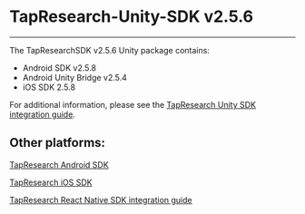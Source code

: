 # TapResearch-Unity-SDK v2.5.6
---

The TapResearchSDK v2.5.6 Unity package contains:
* Android SDK v2.5.8
* Android Unity Bridge v2.5.4
* iOS SDK 2.5.8

For additional information, please see the [TapResearch Unity SDK integration guide](https://supply-docs.tapresearch.com/docs/unity-integration).

## Other platforms:

[TapResearch Android SDK](https://supply-docs.tapresearch.com/docs/android-integration)  

[TapResearch iOS SDK](https://supply-docs.tapresearch.com/docs/ios-integration)  

[TapResearch React Native SDK integration guide](https://supply-docs.tapresearch.com/docs/react-integration)


